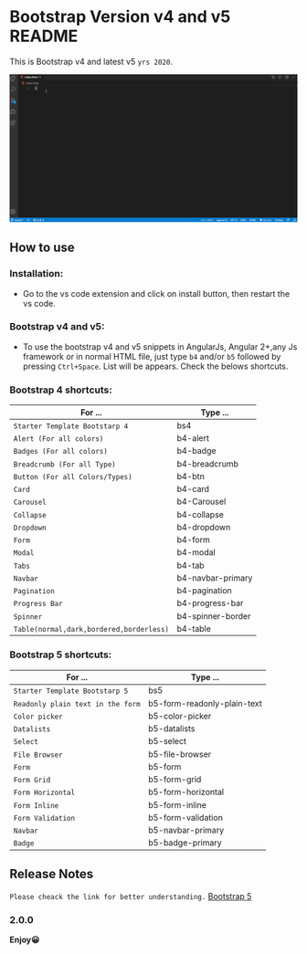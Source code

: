 # Bootstrap Version v4 and v5 README

This is Bootstrap v4 and latest v5 `yrs 2020`.

![bootstrap-extension](images/screenshots/bootstrap-extension.gif)

## How to use

### Installation:

- Go to the vs code extension and click on install button, then restart the vs code.

### Bootstrap v4 and v5:

- To use the bootstrap v4 and v5 snippets in AngularJs, Angular 2+,any Js framework or in normal HTML file, just type `b4` and/or `b5` followed by pressing `Ctrl+Space`. List will be appears. Check the belows shortcuts.
  <!-- ![shot](images/shot1.png) -->

### Bootstrap 4 shortcuts:

| For ...                                  | Type ...          |
| ---------------------------------------- | ----------------- |
| `Starter Template Bootstarp 4`           | bs4               |
| `Alert (For all colors)`                 | b4-alert          |
| `Badges (For all colors)`                | b4-badge          |
| `Breadcrumb (For all Type)`              | b4-breadcrumb     |
| `Button (For all Colors/Types)`          | b4-btn            |
| `Card`                                   | b4-card           |
| `Carousel`                               | b4-Carousel       |
| `Collapse`                               | b4-collapse       |
| `Dropdown`                               | b4-dropdown       |
| `Form`                                   | b4-form           |
| `Modal`                                  | b4-modal          |
| `Tabs`                                   | b4-tab            |
| `Navbar`                                 | b4-navbar-primary |
| `Pagination`                             | b4-pagination     |
| `Progress Bar`                           | b4-progress-bar   |
| `Spinner`                                | b4-spinner-border |
| `Table(normal,dark,bordered,borderless)` | b4-table          |

### Bootstrap 5 shortcuts:

| For ...                           | Type ...                    |
| --------------------------------- | --------------------------- |
| `Starter Template Bootstarp 5`    | bs5                         |
| `Readonly plain text in the form` | b5-form-readonly-plain-text |
| `Color picker`                    | b5-color-picker             |
| `Datalists`                       | b5-datalists                |
| `Select`                          | b5-select                   |
| `File Browser`                    | b5-file-browser             |
| `Form`                            | b5-form                     |
| `Form Grid`                       | b5-form-grid                |
| `Form Horizontal`                 | b5-form-horizontal          |
| `Form Inline`                     | b5-form-inline              |
| `Form Validation`                 | b5-form-validation          |
| `Navbar`                          | b5-navbar-primary           |
| `Badge`                           | b5-badge-primary            |

## Release Notes

`Please cheack the link for better understanding.`
[Bootstrap 5](https://v5.getbootstrap.com/docs/5.0/migration/)

### 2.0.0

**Enjoy😀**

<!-- <span class="badge badge-pill badge-${1:primary|secondary|success|danger|warning|info|light|dark}">$2</span> -->

